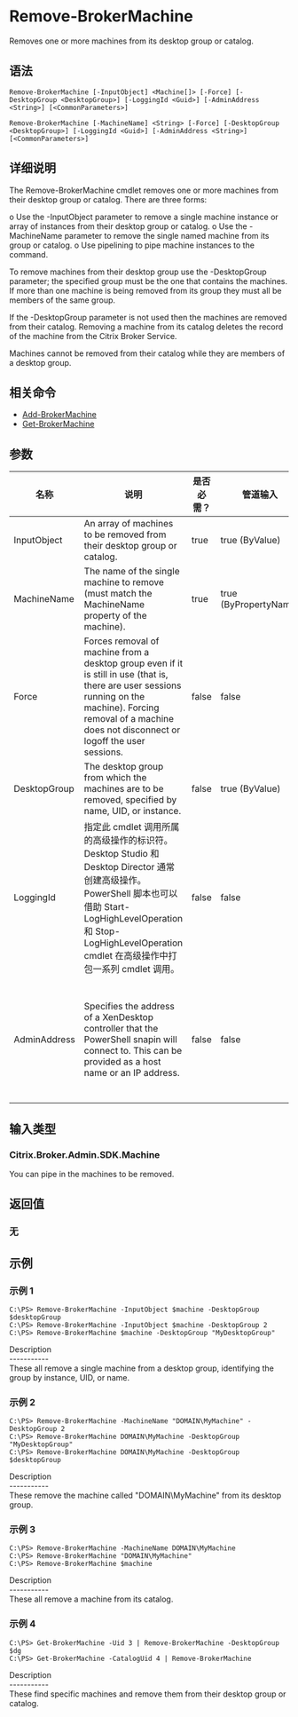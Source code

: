 # Remove-BrokerMachine

Removes one or more machines from its desktop group or catalog.

## 语法

    Remove-BrokerMachine [-InputObject] <Machine[]> [-Force] [-DesktopGroup <DesktopGroup>] [-LoggingId <Guid>] [-AdminAddress <String>] [<CommonParameters>]
    
    Remove-BrokerMachine [-MachineName] <String> [-Force] [-DesktopGroup <DesktopGroup>] [-LoggingId <Guid>] [-AdminAddress <String>] [<CommonParameters>]
    

## 详细说明

The Remove-BrokerMachine cmdlet removes one or more machines from their desktop group or catalog. There are three forms:

o Use the -InputObject parameter to remove a single machine instance or array of instances from their desktop group or catalog. o Use the -MachineName parameter to remove the single named machine from its group or catalog. o Use pipelining to pipe machine instances to the command.

To remove machines from their desktop group use the -DesktopGroup parameter; the specified group must be the one that contains the machines. If more than one machine is being removed from its group they must all be members of the same group.

If the -DesktopGroup parameter is not used then the machines are removed from their catalog. Removing a machine from its catalog deletes the record of the machine from the Citrix Broker Service.

Machines cannot be removed from their catalog while they are members of a desktop group.

## 相关命令

- [Add-BrokerMachine](Add-BrokerMachine.html)
- [Get-BrokerMachine](Get-BrokerMachine.html)

## 参数

| 名称           | 说明                                                                                                                                                                                                                 | 是否必需？ | 管道输入                  | 默认值                                                                                    |
| ------------ | ------------------------------------------------------------------------------------------------------------------------------------------------------------------------------------------------------------------ | ----- | --------------------- | -------------------------------------------------------------------------------------- |
| InputObject  | An array of machines to be removed from their desktop group or catalog.                                                                                                                                            | true  | true (ByValue)        |                                                                                        |
| MachineName  | The name of the single machine to remove (must match the MachineName property of the machine).                                                                                                                     | true  | true (ByPropertyName) |                                                                                        |
| Force        | Forces removal of machine from a desktop group even if it is still in use (that is, there are user sessions running on the machine). Forcing removal of a machine does not disconnect or logoff the user sessions. | false | false                 |                                                                                        |
| DesktopGroup | The desktop group from which the machines are to be removed, specified by name, UID, or instance.                                                                                                                  | false | true (ByValue)        |                                                                                        |
| LoggingId    | 指定此 cmdlet 调用所属的高级操作的标识符。 Desktop Studio 和 Desktop Director 通常创建高级操作。 PowerShell 脚本也可以借助 Start-LogHighLevelOperation 和 Stop-LogHighLevelOperation cmdlet 在高级操作中打包一系列 cmdlet 调用。                                    | false | false                 |                                                                                        |
| AdminAddress | Specifies the address of a XenDesktop controller that the PowerShell snapin will connect to. This can be provided as a host name or an IP address.                                                                 | false | false                 | Localhost. Once a value is provided by any cmdlet, this value will become the default. |

## 输入类型

### Citrix.Broker.Admin.SDK.Machine

You can pipe in the machines to be removed.

## 返回值

### 无

## 示例

### 示例 1

    C:\PS> Remove-BrokerMachine -InputObject $machine -DesktopGroup $desktopGroup
    C:\PS> Remove-BrokerMachine -InputObject $machine -DesktopGroup 2
    C:\PS> Remove-BrokerMachine $machine -DesktopGroup "MyDesktopGroup"
    

Description  
\---\---\-----  
These all remove a single machine from a desktop group, identifying the group by instance, UID, or name.

### 示例 2

    C:\PS> Remove-BrokerMachine -MachineName "DOMAIN\MyMachine" -DesktopGroup 2
    C:\PS> Remove-BrokerMachine DOMAIN\MyMachine -DesktopGroup "MyDesktopGroup"
    C:\PS> Remove-BrokerMachine DOMAIN\MyMachine -DesktopGroup $desktopGroup
    

Description  
\---\---\-----  
These remove the machine called "DOMAIN\MyMachine" from its desktop group.

### 示例 3

    C:\PS> Remove-BrokerMachine -MachineName DOMAIN\MyMachine
    C:\PS> Remove-BrokerMachine "DOMAIN\MyMachine"
    C:\PS> Remove-BrokerMachine $machine
    

Description  
\---\---\-----  
These all remove a machine from its catalog.

### 示例 4

    C:\PS> Get-BrokerMachine -Uid 3 | Remove-BrokerMachine -DesktopGroup $dg
    C:\PS> Get-BrokerMachine -CatalogUid 4 | Remove-BrokerMachine
    

Description  
\---\---\-----  
These find specific machines and remove them from their desktop group or catalog.